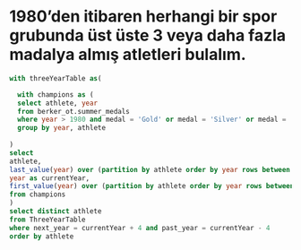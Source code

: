 # 1980’den itibaren herhangi bir spor grubunda üst üste 3 veya daha fazla madalya almış atletleri bulalım.


``` SQL
with threeYearTable as(

  with champions as (
  select athlete, year
  from berker_ot.summer_medals
  where year > 1980 and medal = 'Gold' or medal = 'Silver' or medal = 'Bronze'
  group by year, athlete
  
)
select 
athlete, 
last_value(year) over (partition by athlete order by year rows between 1 preceding and 1 following) as next_year,
year as currentYear,
first_value(year) over (partition by athlete order by year rows between 1 preceding and 1 following) as past_year
from champions
)
select distinct athlete
from ThreeYearTable
where next_year = currentYear + 4 and past_year = currentYear - 4
order by athlete

```
